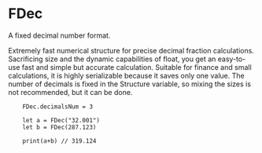 # FDec

A fixed decimal number format.

Extremely fast numerical structure for precise decimal fraction calculations. Sacrificing size and the dynamic capabilities of float, you get an easy-to-use fast and simple but accurate calculation. Suitable for finance and small calculations, it is highly serializable because it saves only one value. The number of decimals is fixed in the Structure variable, so mixing the sizes is not recommended, but it can be done. 

```
	FDec.decimalsNum = 3

	let a = FDec("32.001")
	let b = FDec(287.123)

	print(a+b) // 319.124
```

